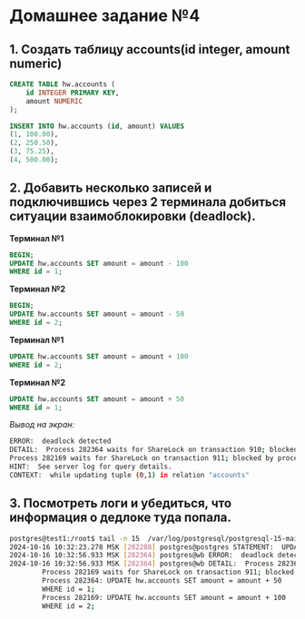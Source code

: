 # Домашнее задание №4

## 1. Создать таблицу accounts(id integer, amount numeric)
```sql
CREATE TABLE hw.accounts (
    id INTEGER PRIMARY KEY,
    amount NUMERIC
);

INSERT INTO hw.accounts (id, amount) VALUES
(1, 100.00),
(2, 250.50),
(3, 75.25),
(4, 500.00);
```
## 2. Добавить несколько записей и подключившись через 2 терминала добиться ситуации взаимоблокировки (deadlock).

**Терминал №1**
```sql
BEGIN;
UPDATE hw.accounts SET amount = amount - 100
WHERE id = 1;
```

**Терминал №2**
```sql
BEGIN;
UPDATE hw.accounts SET amount = amount - 50
WHERE id = 2;
```

**Терминал №1**
```sql
UPDATE hw.accounts SET amount = amount + 100
WHERE id = 2;
```

**Терминал №2**
```sql
UPDATE hw.accounts SET amount = amount + 50
WHERE id = 1;
```

*Вывод на экран:*
```bash
ERROR:  deadlock detected
DETAIL:  Process 282364 waits for ShareLock on transaction 910; blocked by process 282169.
Process 282169 waits for ShareLock on transaction 911; blocked by process 282364.
HINT:  See server log for query details.
CONTEXT:  while updating tuple (0,1) in relation "accounts"
```

## 3. Посмотреть логи и убедиться, что информация о дедлоке туда попала.

```bash
postgres@test1:/root$ tail -n 15  /var/log/postgresql/postgresql-15-main.log
2024-10-16 10:32:23.278 MSK [282288] postgres@postgres STATEMENT:  UPDATE hw.accounts SET amount = amount - 50 WHERE id = 2;
2024-10-16 10:32:56.933 MSK [282364] postgres@wb ERROR:  deadlock detected
2024-10-16 10:32:56.933 MSK [282364] postgres@wb DETAIL:  Process 282364 waits for ShareLock on transaction 910; blocked by process 282169.
        Process 282169 waits for ShareLock on transaction 911; blocked by process 282364.
        Process 282364: UPDATE hw.accounts SET amount = amount + 50
        WHERE id = 1;
        Process 282169: UPDATE hw.accounts SET amount = amount + 100
        WHERE id = 2;
```